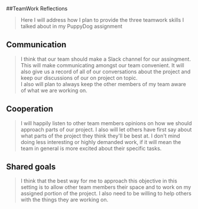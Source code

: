 ##TeamWork Reflections
>Here I will address how I plan to provide the three teamwork skills I talked about in my PuppyDog assignment


## Communication
> I think that our team should make a Slack channel for our assingment. This will make communicating amongst our team convenient.
> It will also give us a record of all of our conversations about the project and keep our discussions of our on project on topic.  
> I also will plan to always keep the other members of my team aware of what we are working on. 


## Cooperation
> I will happily listen to other team members opinions on how we should approach parts of our project. 
> I also will let others have first say about what parts of the project they think they'll be best at. 
> I don't mind doing less interesting or highly demanded work, if it will mean the team in general is more excited about their specific tasks. 


## Shared goals
> I think that the best way for me to approach this objective in this setting is to allow other team members their space and to work on my assigned portion of the project.
> I also need to be willing to help others with the things they are working on. 